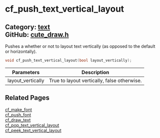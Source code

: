 # cf_push_text_vertical_layout

Category: [text](https://github.com/RandyGaul/cute_framework/blob/master/docs/api_reference?id=text)  
GitHub: [cute_draw.h](https://github.com/RandyGaul/cute_framework/blob/master/include/cute_draw.h)  
---

Pushes a whether or not to layout text vertically (as opposed to the default or horizontally).

```cpp
void cf_push_text_vertical_layout(bool layout_vertically);
```

Parameters | Description
--- | ---
layout_vertically | True to layout vertically, false otherwise.

## Related Pages

[cf_make_font](https://github.com/RandyGaul/cute_framework/blob/master/docs/text/cf_make_font.md)  
[cf_push_font](https://github.com/RandyGaul/cute_framework/blob/master/docs/text/cf_push_font.md)  
[cf_draw_text](https://github.com/RandyGaul/cute_framework/blob/master/docs/text/cf_draw_text.md)  
[cf_pop_text_vertical_layout](https://github.com/RandyGaul/cute_framework/blob/master/docs/text/cf_pop_text_vertical_layout.md)  
[cf_peek_text_vertical_layout](https://github.com/RandyGaul/cute_framework/blob/master/docs/text/cf_peek_text_vertical_layout.md)  
